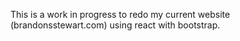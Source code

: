 This is a work in progress to redo my current website (brandonsstewart.com) using react with bootstrap.  

